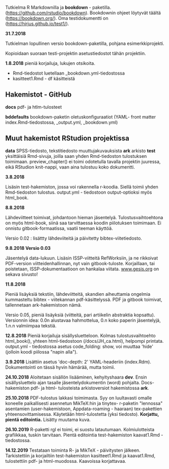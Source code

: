Tutkielma R Markdownilla ja **bookdown** - paketilla. (https://github.com/rstudio/bookdown). Bookdownin ohjeet löytyvät täältä  (https://bookdown.org/). Oma testidokumentti on (https://hirjus.github.io/test1/).

**31.7.2018**

Tutkielman lopullinen versio bookdown-paketilla, pohjana esimerkkiprojekti.

Kopioidaan suoraan testi-projektin asetustiedostot tähän projektiin.

**1.8.2018** pieniä korjailuja, lukujen otsikoita.

- Rmd-tiedostot luetellaan _bookdown.yml-tiedostossa
- kasitteet1.Rmd - df käsitteistä

## Hakemistot - GitHub

**docs** pdf- ja htlm-tulosteet

**bddefaults** bookdown-paketin oletuskonfiguraatiot (YAML- front matter index.Rmd-tiedostossa, _output.yml, 		_bookdown.yml)

## Muut hakemistot RStudion projektissa

**data** 	SPSS-tiedosto, tekstitiedosto muuttujakuvauksista
**ark**		arkisto
**test**	yksittäisiä Rmd-sivuja, joilla saan yhden Rmd-tiedoston tulostuksen toimimaan. preview_chapter() ei toimi
		odotetulla tavalla projektin juuressa, eikä RStudion knit-nappi, vaan aina tulostuu koko dokumentti.

**3.8.2018**

Lisäsin test-hakemiston, jossa voi rakennella r-koodia. Siellä toimii yhden Rmd-tiedoston tulostus. output.yml - tiedostoon output-optioksi myös html_book.

**8.8.2018**

Lähdeviitteet toimivat, johdantoon hieman jäsentelyä. Tulostusvaihtoehtona on myös html-book, siinä saa tarvittaessa koodin piilotuksen toimimaan. Ei onnistu gitbook-formaatissa, vaatii teeman käyttöä.

Versio 0.02 : lisättty lähdeviiteitä ja päivitetty bibtex-viitetiedosto.

**9.8.2018 Versio 0.03**

Jäsentelyä data-lukuun. Lisäsin ISSP-viitteitä RefWorksiin, ja ne rikkoivat PDF-version viitteidenhallinnan, nyt vain gitbook-tuloste. Korjaillaan,
tai poistetaan, ISSP-dokumentaatioon on hankalaa viitata. www.gesis.org on sekava sivusto!

**11.8.2018**

Pieniä lisäyksiä tekstiin, lähdeviitteitä, skandien aiheuttamia ongelmia kummasteltu bibtex - viitekannan pdf-käsittelyssä. PDF ja gitbook toimivat, tallennetaan ark-hakemistoon nämä.

Versio 0.05, pieniä lisäyksiä (viitteitä, pari artiikelin abstraktia kopsattu). Versionnin idea: 0.0n alustavaa hahmottelua, 0.n koko paperin jäsentelyjä, 1.n.n valmiimpaa tekstiä.

**12.8.2018** Pieniä korjailuja sisällysluetteloon. Kolmas tulostusvaihtoehto html_book(), yhteen html-tiedostoon (/docs/JH_ca.html), helpompi printata. output.yml - tiedostossa asetus code_folding: show, voi muuttaa
'hide' (jolloin koodi piilossa "napin alla").

**3.9.2018** Lisättiin asetus 'doc-depth: 2' YAML-headeriin (index.Rdm). Dokumentointi on tässä hyvin hämärää, mutta toimii.

**24.10.2018** Aloitetaan sisällön lisääminen, kehyityshaara **dev**. Ensin sisällysluettelo ajan tasalle jäsentelydokumentin (word) pohjalta. Docs-hakemiston pdf- ja html- tulosteista arkistoversiot hakemistossa **ark**.

**25.10.2018** PDF-tulostus lakkasi toimimasta. Syy on luultavasti omalle koneelle paikallisesti asennetun MikTeX:hin ja tinytex- r-paketin "lennossa" asentamien (user-hakemistoon, Appdata-roaming - haaraan) tex-pakettien yhteensovittamisessa. Käytetään html-tulostetta (yksi tiedosto). **Korjattu, pientä editointia.** Lisätty muutama kuva.

**26.10.2019** R-paketti rgl ei toimi, ei suostu latautumaan. Kolmiulotteista grafiikkaa, tuskin tarvitaan. Pientä editointia test-hakemiston kaavat1.Rmd - tiedostossa.

**14.12.2019** Testataan toiminta R- ja MikTeX - päivitysten jälkeen. Tarkistettiin ja korjailtiin test-hakemiston kasitteet1.Rmd ja kaavat1.Rmd, tulostettiin pdf- ja html-muodossa.
Kaavoissa korjattavaa.
